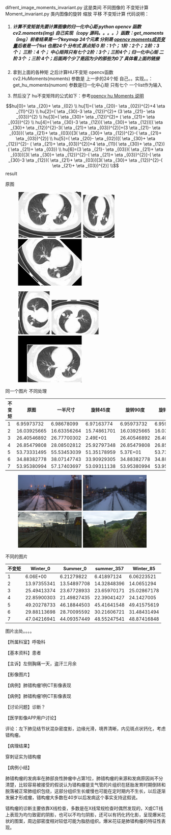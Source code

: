 difrent_image_moments_invariant.py
这是类间 不同图像的 不变矩计算 
Moment_invariant.py
类内图像的旋转 缩放 平移 不变矩计算
代码说明：

1. ##### 计算不变矩首先要计算图像的归一化中心距 python opencv 函数 cv2.moments(img) 自己实现（copy 源码。。。。）函数：get_moments（img）前者结果是一个keymap 24个元素 分别是 [opencv moments成员变量](https://docs.opencv.org/3.4/d8/d23/classcv_1_1Moments.html)后者是一个list 也是24个 分布式  原点矩 0 阶：1个； 1阶：2个； 2阶：3个； 三阶：4 个； 中心矩阵只有七个 2阶：3个；三阶4个；归一化中心矩 二阶 3个 ；三阶 4个；后面两个少了是因为少的那些为0了 具体看上面的链接

2.  拿到上面的各种矩 之后计算HU不变矩 opencv函数 cv2.HuMoments(moments) 参数是 上一步的24个矩 自己。。实现。。：get_hu_moments(numom) 参数是归一化中心矩 只有七个 一个list作为输入

3. 然后没了 hu不变矩阵的公式如下：参考[opencv hu Moments 说明](https://docs.opencv.org/4.1.2/d3/dc0/group__imgproc__shape.html#gab001db45c1f1af6cbdbe64df04c4e944)



$$hu[0]= \eta _{20}+ \eta _{02} \\
 hu[1]=( \eta _{20}- \eta _{02})^{2}+4 \eta _{11}^{2} \\
  hu[2]=( \eta _{30}-3 \eta _{12})^{2}+ (3 \eta _{21}- \eta _{03})^{2} 
  \\   hu[3]=( \eta _{30}+ \eta _{12})^{2}+ ( \eta _{21}+ \eta _{03})^{2} 
  \\  hu[4]=( \eta _{30}-3 \eta _{12})( \eta _{30}+ \eta _{12})[( \eta _{30}+ \eta _{12})^{2}-3( \eta _{21}+ \eta _{03})^{2}]+(3 \eta _{21}- \eta _{03})( \eta _{21}+ \eta _{03})[3( \eta _{30}+ \eta _{12})^{2}-( \eta _{21}+ \eta _{03})^{2}] 
  \\ hu[5]=( \eta _{20}- \eta _{02})[( \eta _{30}+ \eta _{12})^{2}- ( \eta _{21}+ \eta _{03})^{2}]+4 \eta _{11}( \eta _{30}+ \eta _{12})( \eta _{21}+ \eta _{03}) 
  \\ hu[6]=(3 \eta _{21}- \eta _{03})( \eta _{21}+ \eta _{03})[3( \eta _{30}+ \eta _{12})^{2}-( \eta _{21}+ \eta _{03})^{2}]-( \eta _{30}-3 \eta _{12})( \eta _{21}+ \eta _{03})[3( \eta _{30}+ \eta _{12})^{2}-( \eta _{21}+ \eta _{03})^{2}] \\$$
result

原图

<figure class="third">    
    <img src="image/moments_result/input_image.png" title="原图" width="200" hight =200>    
    <img src="image/moments_result/resize_0_5_img.png" title="一半尺寸" width="100" hight =100>   
    <img src="image/moments_result/rotate_45_image.png" title="旋转45度" width="200" hight =200>  
</figure>



<figure class="third">
     <img src = "image/moments_result/rotate_90_iamge.png"    title = "旋转90度"    width = "100"    hight = 200>
    <img  src = "image/moments_result/rotate_180_iamge.png"    title = "旋转180度"    width = "150"    hight = 200>
    <img  src = "image/moments_result/panning_15_pix_iamge.png"    title = "平移"    width = "200"    hight = 200>
</figure>



同一个图片 不同处理

| 不变矩 | 原图        | 一半尺寸    | 旋转45度    | 旋转90度    | 旋转180度   | 列平移50像素 行平移15像素 |
| ------ | ----------- | ----------- | ----------- | ----------- | ----------- | ------------------------- |
| 1      | 6.95973732  | 6.98678099  | 6.97163774  | 6.95973732  | 6.95973732  | 6.93737189                |
| 2      | 16.03925665 | 16.63356264 | 15.74861701 | 16.03925665 | 16.03925665 | 16.04166115               |
| 3      | 26.40546892 | 26.77700302 | 2.49E+01    | 26.40546892 | 26.40546892 | 25.60222615               |
| 4      | 26.85479808 | 28.08502812 | 25.92797348 | 26.85479808 | 26.85479808 | 27.51780027               |
| 5      | 53.73331495 | 55.53453039 | 51.35178959 | 5.37E+01    | 53.73331495 | 54.23128573               |
| 6      | 34.88382778 | 38.07147743 | 33.90929305 | 34.88382778 | 34.88382778 | 35.60791785               |
| 7      | 53.95380994 | 57.17403697 | 53.09311138 | 53.95380994 | 53.95380994 | 54.74313246               |





<figure class="fourth">
     <img src = "image/winter_0.png"    title = "旋转90度"    width = "200"    hight = 200>
    <img  src = "image/winter_85.png"    title = "旋转180度"    width = "200"    hight = 200>
    <img  src = "image/summer_0.png"    title = "平移"    width = "200"    hight = 200>
    <img  src = "image/summer_357.png"    title = "平移"    width = "200"    hight = 200>
</figure>

不同的图片

| 不变矩 | Winter_0    | Summer_0    | summer_357  | Winter_85   |
| ------ | ----------- | ----------- | ----------- | ----------- |
| 1      | 6.06E+00    | 6.21279822  | 6.41897124  | 6.06223521  |
| 2      | 13.97355341 | 13.54897708 | 14.32848396 | 14.0651294  |
| 3      | 25.49413374 | 23.67728933 | 23.65970171 | 25.02867178 |
| 4      | 22.85900303 | 21.49827435 | 22.39041427 | 24.1427005  |
| 5      | 49.20278733 | 46.18844503 | 45.41641548 | 49.41575619 |
| 6      | 29.88113698 | 28.70095592 | 30.21606721 | 31.48431494 |
| 7      | 47.04216941 | 44.09357449 | 48.55247541 | 48.87416848 |











图片出处。。。。

【所属科室】呼吸科

【基本资料】患者

【主诉】左侧胸痛一天，盗汗三月余

【影像图片】

【病例】肺错构瘤1例CT影像表现

【病例】肺错构瘤1例CT影像表现

【讨论问题】诊断？

【医学影像APP用户讨论】

评论：左下肺见结节状混杂密度影，边缘光滑，境界清晰，内见斑点状钙化，考虑错构瘤。

【病理结果】

穿刺证实为错构瘤

【病例小结】

肺错构瘤的发病率在肺部良性肿瘤中占第1位，肺错构瘤的来源和发病原因尚不分清楚，比较容易被接受的假说认为错构瘤是支气管的片组织在胚胎发育时期倒转和脱落被正常肺组织包绕，这部分组织生长缓慢也可能在定时期内不生长，以后逐渐发展才形成瘤，错构瘤大多数在40岁以后发病这个事实支持这假说。

错构瘤的诊断主要依靠X线检查，多数是在X线常规检查时偶然发现的，X或CT线上表现为均匀致密的阴影，也可以不均匀阴影，还可以有钙化钙化影，呈现爆米花状的图案，周边部密度相对较低可能为脂肪组织。爆米花征是肺错构瘤的特征性表现。
